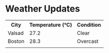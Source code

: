 # Weather Updates

<!-- WEATHER-UPDATE-START -->
<table><tr><th>City</th><th>Temperature (°C)</th><th>Condition</th></tr><tr><td>Valsad</td><td>27.2</td><td>Clear</td></tr><tr><td>Boston</td><td>28.3</td><td>Overcast</td></tr><tr><td></td><td></td><td></td></tr></table>
<!-- WEATHER-UPDATE-END -->
